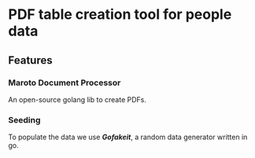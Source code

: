 # PDF table creation tool for people data

## Features
### Maroto Document Processor
An open-source golang lib to create PDFs.

### Seeding
To populate the data we use ***Gofakeit***, a random data generator written in go.